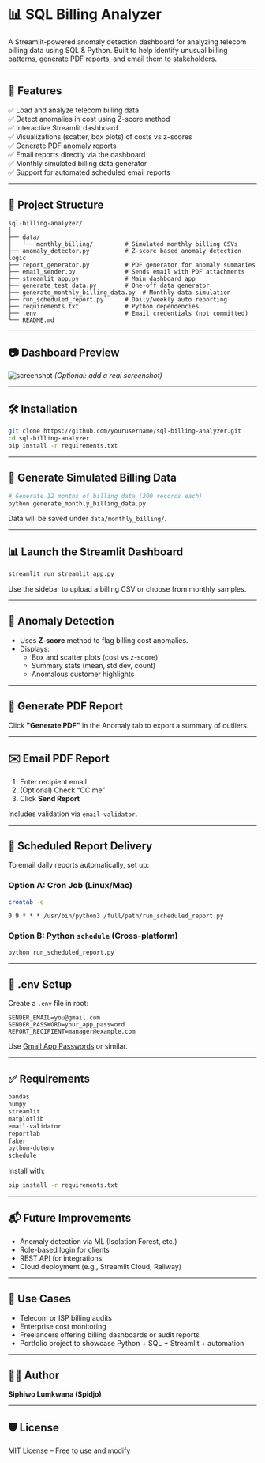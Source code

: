# 📊 SQL Billing Analyzer

A Streamlit-powered anomaly detection dashboard for analyzing telecom billing data using SQL & Python. Built to help identify unusual billing patterns, generate PDF reports, and email them to stakeholders.

---

## 🚀 Features

✅ Load and analyze telecom billing data  
✅ Detect anomalies in cost using Z-score method  
✅ Interactive Streamlit dashboard  
✅ Visualizations (scatter, box plots) of costs vs z-scores  
✅ Generate PDF anomaly reports  
✅ Email reports directly via the dashboard  
✅ Monthly simulated billing data generator  
✅ Support for automated scheduled email reports  

---

## 📁 Project Structure

```
sql-billing-analyzer/
│
├── data/
│   └── monthly_billing/         # Simulated monthly billing CSVs
├── anomaly_detector.py          # Z-score based anomaly detection logic
├── report_generator.py          # PDF generator for anomaly summaries
├── email_sender.py              # Sends email with PDF attachments
├── streamlit_app.py             # Main dashboard app
├── generate_test_data.py        # One-off data generator
├── generate_monthly_billing_data.py  # Monthly data simulation
├── run_scheduled_report.py      # Daily/weekly auto reporting
├── requirements.txt             # Python dependencies
├── .env                         # Email credentials (not committed)
└── README.md
```

---

## 📷 Dashboard Preview

![screenshot](assets/streamlit_dashboard.png) *(Optional: add a real screenshot)*

---

## 🛠️ Installation

```bash
git clone https://github.com/yourusername/sql-billing-analyzer.git
cd sql-billing-analyzer
pip install -r requirements.txt
```

---

## 🧪 Generate Simulated Billing Data

```bash
# Generate 12 months of billing data (200 records each)
python generate_monthly_billing_data.py
```

Data will be saved under `data/monthly_billing/`.

---

## 📊 Launch the Streamlit Dashboard

```bash
streamlit run streamlit_app.py
```

Use the sidebar to upload a billing CSV or choose from monthly samples.

---

## 🧠 Anomaly Detection

- Uses **Z-score** method to flag billing cost anomalies.
- Displays:
  - Box and scatter plots (cost vs z-score)
  - Summary stats (mean, std dev, count)
  - Anomalous customer highlights

---

## 📄 Generate PDF Report

Click **"Generate PDF"** in the Anomaly tab to export a summary of outliers.

---

## ✉️ Email PDF Report

1. Enter recipient email
2. (Optional) Check “CC me”
3. Click **Send Report**

Includes validation via `email-validator`.

---

## 🔁 Scheduled Report Delivery

To email daily reports automatically, set up:

### Option A: Cron Job (Linux/Mac)
```bash
crontab -e
```

```cron
0 9 * * * /usr/bin/python3 /full/path/run_scheduled_report.py
```

### Option B: Python `schedule` (Cross-platform)

```bash
python run_scheduled_report.py
```

---

## 🔐 .env Setup 

Create a `.env` file in root:

```
SENDER_EMAIL=you@gmail.com
SENDER_PASSWORD=your_app_password
REPORT_RECIPIENT=manager@example.com
```

Use [Gmail App Passwords](https://support.google.com/accounts/answer/185833) or similar.

---

## ✅ Requirements

```txt
pandas
numpy
streamlit
matplotlib
email-validator
reportlab
faker
python-dotenv
schedule
```

Install with:

```bash
pip install -r requirements.txt
```

---

## 📬 Future Improvements

- Anomaly detection via ML (Isolation Forest, etc.)
- Role-based login for clients
- REST API for integrations
- Cloud deployment (e.g., Streamlit Cloud, Railway)

---

## 💼 Use Cases

- Telecom or ISP billing audits  
- Enterprise cost monitoring  
- Freelancers offering billing dashboards or audit reports  
- Portfolio project to showcase Python + SQL + Streamlit + automation

---

## 🧑‍💻 Author

**Siphiwo Lumkwana (Spidjo)**  

---

## 🛡️ License

MIT License – Free to use and modify
